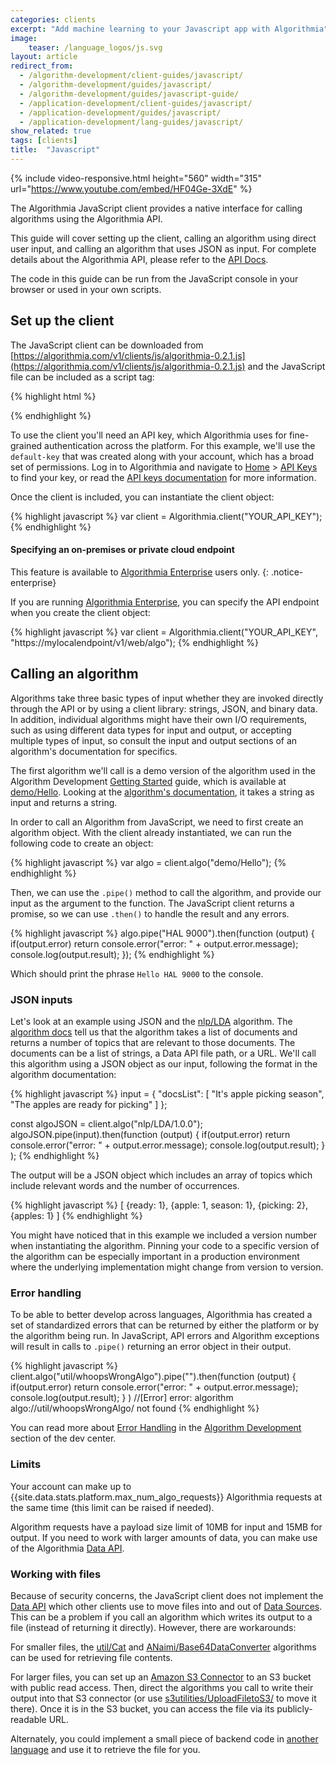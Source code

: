 ```yaml
---
categories: clients
excerpt: "Add machine learning to your Javascript app with Algorithmia"
image:
    teaser: /language_logos/js.svg
layout: article
redirect_from:
  - /algorithm-development/client-guides/javascript/
  - /algorithm-development/guides/javascript/
  - /algorithm-development/guides/javascript-guide/
  - /application-development/client-guides/javascript/
  - /application-development/guides/javascript/
  - /application-development/lang-guides/javascript/
show_related: true
tags: [clients]
title:  "Javascript"
---
```


{% include video-responsive.html height="560" width="315" url="https://www.youtube.com/embed/HF04Ge-3XdE" %}

The Algorithmia JavaScript client provides a native interface for calling algorithms using the Algorithmia API.

This guide will cover setting up the client, calling an algorithm using direct user input, and calling an algorithm that uses JSON as input. For complete details about the Algorithmia API, please refer to the [API Docs](/api/).

The code in this guide can be run from the JavaScript console in your browser or used in your own scripts.

## Set up the client

The JavaScript client can be downloaded from [https://algorithmia.com/v1/clients/js/algorithmia-0.2.1.js](https://algorithmia.com/v1/clients/js/algorithmia-0.2.1.js) and the JavaScript file can be included as a script tag:

{% highlight html %}
<script src="//algorithmia.com/v1/clients/js/algorithmia-0.2.1.js" type="text/javascript"></script>
{% endhighlight %}

To use the client you'll need an API key, which Algorithmia uses for fine-grained authentication across the platform. For this example, we'll use the `default-key` that was created along with your account, which has a broad set of permissions. Log in to Algorithmia and navigate to [Home](/user) > [API Keys](/user#credentials) to find your key, or read the [API keys documentation](/platform/customizing-api-keys) for more information.

Once the client is included, you can instantiate the client object:

{% highlight javascript %}
var client = Algorithmia.client("YOUR_API_KEY");
{% endhighlight %}

#### Specifying an on-premises or private cloud endpoint

This feature is available to [Algorithmia Enterprise](/enterprise) users only.
{: .notice-enterprise}

If you are running [Algorithmia Enterprise](/enterprise), you can specify the API endpoint when you create the client object:

{% highlight javascript %}
var client = Algorithmia.client("YOUR_API_KEY", "https://mylocalendpoint/v1/web/algo");
{% endhighlight %}

## Calling an algorithm

Algorithms take three basic types of input whether they are invoked directly through the API or by using a client library: strings, JSON, and binary data. In addition, individual algorithms might have their own I/O requirements, such as using different data types for input and output, or accepting multiple types of input, so consult the input and output sections of an algorithm's documentation for specifics.

The first algorithm we'll call is a demo version of the algorithm used in the Algorithm Development [Getting Started](/algorithm-development/your-first-algo) guide, which is available at [demo/Hello](/algorithms/demo/Hello). Looking at the [algorithm's documentation](/algorithms/demo/Hello/docs), it takes a string as input and returns a string.

In order to call an Algorithm from JavaScript, we need to first create an algorithm object. With the client already instantiated, we can run the following code to create an object:

{% highlight javascript %}
var algo = client.algo("demo/Hello");
{% endhighlight %}

Then, we can use the `.pipe()` method to call the algorithm, and provide our input as the argument to the function. The JavaScript client returns a promise, so we can use `.then()` to handle the result and any errors.

{% highlight javascript %}
algo.pipe("HAL 9000").then(function (output)
    {
        if(output.error) return console.error("error: " + output.error.message);
        console.log(output.result);
    });
{% endhighlight %}

Which should print the phrase `Hello HAL 9000` to the console.

### JSON inputs

Let's look at an example using JSON and the [nlp/LDA](https://algorithmia.com/algorithms/nlp/LDA) algorithm. The [algorithm docs](https://algorithmia.com/algorithms/nlp/LDA/docs) tell us that the algorithm takes a list of documents and returns a number of topics that are relevant to those documents. The documents can be a list of strings, a Data API file path, or a URL. We'll call this algorithm using a JSON object as our input, following the format in the algorithm documentation:

{% highlight javascript %}
input = {
    "docsList":
        [
            "It's apple picking season",
            "The apples are ready for picking"
        ]
};

const algoJSON = client.algo("nlp/LDA/1.0.0");
algoJSON.pipe(input).then(function (output)
    {
        if(output.error) return console.error("error: " + output.error.message);
        console.log(output.result);
    }
);
{% endhighlight %}

The output will be a JSON object which includes an array of topics which include relevant words and the number of occurrences.

{% highlight javascript %}
[
    {ready: 1},
    {apple: 1, season: 1},
    {picking: 2},
    {apples: 1}
]
{% endhighlight %}

You might have noticed that in this example we included a version number when instantiating the algorithm. Pinning your code to a specific version of the algorithm can be especially important in a production environment where the underlying implementation might change from version to version.

### Error handling

To be able to better develop across languages, Algorithmia has created a set of standardized errors that can be returned by either the platform or by the algorithm being run. In JavaScript, API errors and Algorithm exceptions will result in calls to `.pipe()` returning an error object in their output.

{% highlight javascript %}
client.algo("util/whoopsWrongAlgo").pipe("").then(function (output)
    {
        if(output.error) return console.error("error: " + output.error.message);
        console.log(output.result);
    }
)
//[Error] error: algorithm algo://util/whoopsWrongAlgo/ not found
{% endhighlight %}

You can read more about [Error Handling](/algorithm-development/algorithm-errors) in the [Algorithm Development](/algorithm-development) section of the dev center.

### Limits

Your account can make up to {{site.data.stats.platform.max_num_algo_requests}} Algorithmia requests at the same time (this limit <a onclick="Intercom('show')">can be raised</a> if needed).

Algorithm requests have a payload size limit of 10MB for input and 15MB for output. If you need to work with larger amounts of data, you can make use of the Algorithmia [Data API](/api/#data).

### Working with files

Because of security concerns, the JavaScript client does not implement the [Data API](http://docs.algorithmia.com/#data-api-specification) which other clients use to move files into and out of [Data Sources]({{site.baseurl}}/data). This can be a problem if you call an algorithm which writes its output to a file (instead of returning it directly).  However, there are workarounds:

For smaller files, the [util/Cat]({{site.url}}/algorithms/util/Cat) and [ANaimi/Base64DataConverter](https://algorithmia.com/algorithms/ANaimi/Base64DataConverter) algorithms can be used for retrieving file contents.

For larger files, you can set up an [Amazon S3 Connector]({{site.baseurl}}/data/s3) to an S3 bucket with public read access. Then, direct the algorithms you call to write their output into that S3 connector (or use [s3utilities/UploadFiletoS3/](https://algorithmia.com/algorithms/s3utilities/UploadFiletoS3/) to move it there). Once it is in the S3 bucket, you can access the file via its publicly-readable URL.

Alternately, you could implement a small piece of backend code in [another language]({{site.baseurl}}/clients) and use it to retrieve the file for you.
